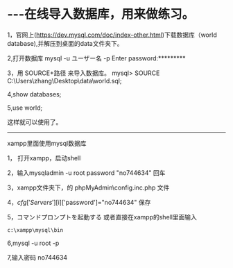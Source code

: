 # ---在线导入数据库，用来做练习。

1，官网上(https://dev.mysql.com/doc/index-other.html)下载数据库（world database),并解压到桌面的data文件夹下。

2,打开数据库
   mysql -u ユーザー名 -p
   Enter password:*********

3，用 SOURCE+路径 来导入数据库。
   mysql> SOURCE C:\Users\zhang\Desktop\data\world.sql;

4,show databases;

5,use world;

这样就可以使用了。


------------------------------------------------------------------------------------------------------------


xampp里面使用mysql数据库

1，	打开xampp，启动shell

 2，输入mysqladmin -u root password "no744634" 回车
  
 3，xampp文件夹下，的  phpMyAdmin\config.inc.php 文件
 
 4，$cfg['Servers'][$i]['password']="no744634"  保存
 
 5，コマンドプロンプトを起動する  或者直接在xampp的shell里面输入
 
    c:\xampp\mysql\bin
 6,mysql -u root -p 
 
 7,输入密码 no744634


